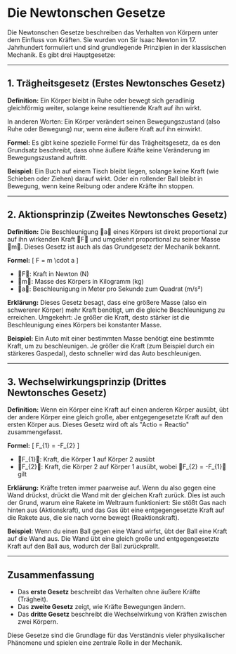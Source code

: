 # Die Newtonschen Gesetze

Die Newtonschen Gesetze beschreiben das Verhalten von Körpern unter dem Einfluss von Kräften. Sie wurden von Sir Isaac Newton im 17. Jahrhundert formuliert und sind grundlegende Prinzipien in der klassischen Mechanik. Es gibt drei Hauptgesetze:

---

## 1. Trägheitsgesetz (Erstes Newtonsches Gesetz)

**Definition:** Ein Körper bleibt in Ruhe oder bewegt sich geradlinig gleichförmig weiter, solange keine resultierende Kraft auf ihn wirkt.

In anderen Worten: Ein Körper verändert seinen Bewegungszustand (also Ruhe oder Bewegung) nur, wenn eine äußere Kraft auf ihn einwirkt.

**Formel:** Es gibt keine spezielle Formel für das Trägheitsgesetz, da es den Grundsatz beschreibt, dass ohne äußere Kräfte keine Veränderung im Bewegungszustand auftritt.

**Beispiel:** Ein Buch auf einem Tisch bleibt liegen, solange keine Kraft (wie Schieben oder Ziehen) darauf wirkt. Oder ein rollender Ball bleibt in Bewegung, wenn keine Reibung oder andere Kräfte ihn stoppen.

---

## 2. Aktionsprinzip (Zweites Newtonsches Gesetz)

**Definition:** Die Beschleunigung a eines Körpers ist direkt proportional zur auf ihn wirkenden Kraft F und umgekehrt proportional zu seiner Masse m. Dieses Gesetz ist auch als das Grundgesetz der Mechanik bekannt.

**Formel:**
\[
F = m \cdot a
\]
- F: Kraft in Newton (N)
- m: Masse des Körpers in Kilogramm (kg)
- a: Beschleunigung in Meter pro Sekunde zum Quadrat (m/s²)

**Erklärung:** Dieses Gesetz besagt, dass eine größere Masse (also ein schwererer Körper) mehr Kraft benötigt, um die gleiche Beschleunigung zu erreichen. Umgekehrt: Je größer die Kraft, desto stärker ist die Beschleunigung eines Körpers bei konstanter Masse.

**Beispiel:** Ein Auto mit einer bestimmten Masse benötigt eine bestimmte Kraft, um zu beschleunigen. Je größer die Kraft (zum Beispiel durch ein stärkeres Gaspedal), desto schneller wird das Auto beschleunigen.

---

## 3. Wechselwirkungsprinzip (Drittes Newtonsches Gesetz)

**Definition:** Wenn ein Körper eine Kraft auf einen anderen Körper ausübt, übt der andere Körper eine gleich große, aber entgegengesetzte Kraft auf den ersten Körper aus. Dieses Gesetz wird oft als "Actio = Reactio" zusammengefasst.

**Formel:**
\[
F_{1} = -F_{2}
\]
- F_{1}: Kraft, die Körper 1 auf Körper 2 ausübt
- F_{2}: Kraft, die Körper 2 auf Körper 1 ausübt, wobei F_{2} = -F_{1} gilt

**Erklärung:** Kräfte treten immer paarweise auf. Wenn du also gegen eine Wand drückst, drückt die Wand mit der gleichen Kraft zurück. Dies ist auch der Grund, warum eine Rakete im Weltraum funktioniert: Sie stößt Gas nach hinten aus (Aktionskraft), und das Gas übt eine entgegengesetzte Kraft auf die Rakete aus, die sie nach vorne bewegt (Reaktionskraft).

**Beispiel:** Wenn du einen Ball gegen eine Wand wirfst, übt der Ball eine Kraft auf die Wand aus. Die Wand übt eine gleich große und entgegengesetzte Kraft auf den Ball aus, wodurch der Ball zurückprallt.

---

## Zusammenfassung
- Das **erste Gesetz** beschreibt das Verhalten ohne äußere Kräfte (Trägheit).
- Das **zweite Gesetz** zeigt, wie Kräfte Bewegungen ändern.
- Das **dritte Gesetz** beschreibt die Wechselwirkung von Kräften zwischen zwei Körpern.

Diese Gesetze sind die Grundlage für das Verständnis vieler physikalischer Phänomene und spielen eine zentrale Rolle in der Mechanik.